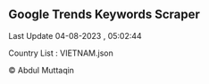 

## Google Trends Keywords Scraper 
 
Last Update 04-08-2023 , 05:02:44

Country List :
VIETNAM.json



© Abdul Muttaqin 
